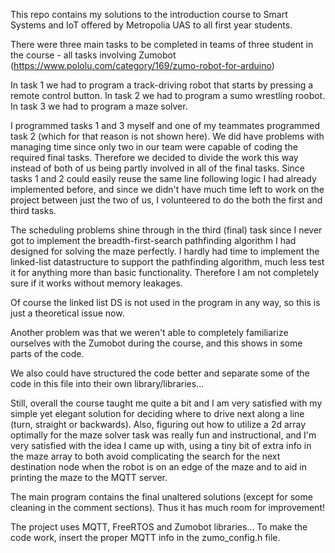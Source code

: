 This repo contains my solutions to the introduction course to Smart Systems and IoT offered by Metropolia UAS to all first year students.

There were three main tasks to be completed in teams of three student in the course - all tasks involving Zumobot
    (https://www.pololu.com/category/169/zumo-robot-for-arduino)

In task 1 we had to program a track-driving robot that starts by pressing a remote control button.
In task 2 we had to program a sumo wrestling roobot.
In task 3 we had to program a maze solver.

I programmed tasks 1 and 3 myself and one of my teammates programmed task 2 (which for that reason is not shown here). We did have problems with managing time since only two in our team were capable of coding the required final tasks. Therefore we decided to divide the work this way instead of both of us being partly involved in all of the final tasks. Since tasks 1 and 2 could easily reuse the same line following logic I had already implemented before, and since we didn't have much time left to work on the project between just the two of us, I volunteered to do the both the first and third tasks.

The scheduling problems shine through in the third (final) task since I never got to implement the breadth-first-search pathfinding algorithm I had designed for solving the maze perfectly. I hardly had time to implement the linked-list datastructure to support the pathfinding algorithm, much less test it for anything more than basic functionality. Therefore I am not completely sure if it works without memory leakages.

Of course the linked list DS is not used in the program in any way, so this is just a theoretical issue now.

Another problem was that we weren't able to completely familiarize ourselves with the Zumobot during the course, and this shows in some parts of the code.

We also could have structured the code better and separate some of the code in this file into their own library/libraries...

Still, overall the course taught me quite a bit and I am very satisfied with my simple yet elegant solution for deciding where to drive next along a line (turn, straight or backwards). Also, figuring out how to utilize a 2d array optimally for the maze solver task was really fun and instructional, and I'm very satisfied with the idea I came up with,  using a tiny bit of extra info in the maze array to both avoid complicating the search for the next destination node when the robot is on an edge of the maze and to aid in printing the maze to the MQTT server.

The main program contains the final unaltered solutions (except for some cleaning in the comment sections). Thus it has much room for improvement!

The project uses MQTT, FreeRTOS and Zumobot libraries... To make the code work, insert the proper MQTT info in the zumo_config.h file.
